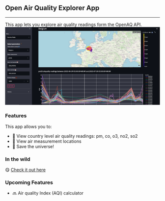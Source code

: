 ## Open Air Quality Explorer App
---
This app lets you explore air quality readings form the OpenAQ API.
![alt text](use.png "In the wild")
### Features
This app allows you to:
+ 🔭 View country level air quality readings: pm, co, o3, no2, so2
+ 📍 View air measurement locations
+ 🥰 Save the universe!

### In the wild
😋 [Check it out here](https://share.streamlit.io/akele-guzay/air/new.py)

### Upcoming Features
+ 🔜 Air quality Index (AQI) calculator

